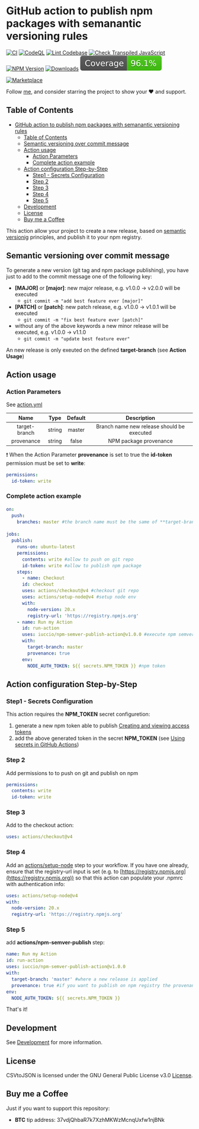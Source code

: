 # GitHub action to publish npm packages with semanantic versioning rules

[![CI](https://github.com/iuccio/npm-semantic-publish-action/actions/workflows/ci.yml/badge.svg)](https://github.com/iuccio/npm-semantic-publish-action/actions/workflows/ci.yml)
[![CodeQL](https://github.com/iuccio/npm-semantic-publish-action/actions/workflows/codeql-analysis.yml/badge.svg)](https://github.com/iuccio/npm-semantic-publish-action/actions/workflows/codeql-analysis.yml)
[![Lint Codebase](https://github.com/iuccio/npm-semantic-publish-action/actions/workflows/linter.yml/badge.svg)](https://github.com/iuccio/npm-semantic-publish-action/actions/workflows/linter.yml)
[![Check Transpiled JavaScript](https://github.com/iuccio/npm-semantic-publish-action/actions/workflows/check-dist.yml/badge.svg)](https://github.com/iuccio/npm-semantic-publish-action/actions/workflows/check-dist.yml)
[![NPM Version](https://img.shields.io/npm/v/npm-semantic-publish.svg)](https://npmjs.org/package/npm-semantic-publish)
[![Downloads](https://img.shields.io/npm/dm/npm-semantic-publish.svg)](https://npmjs.org/package/npm-semantic-publish)
[![Coverage](badges/coverage.svg)](badges/coverage.svg)

[![Marketplace](https://img.shields.io/badge/GitHub_Action_-iuccio%2Fnpm--semantic--publish--action%40latest-2ea44f)](https://github.com/marketplace/actions/npm-semver-publish)

Follow [me](https://github.com/iuccio), and consider starring the project to
show your :heart: and support.

## Table of Contents

<!-- toc -->

- [GitHub action to publish npm packages with semanantic versioning rules](#github-action-to-publish-npm-packages-with-semanantic-versioning-rules)
  - [Table of Contents](#table-of-contents)
  - [Semantic versioning over commit message](#semantic-versioning-over-commit-message)
  - [Action usage](#action-usage)
    - [Action Parameters](#action-parameters)
    - [Complete action example](#complete-action-example)
  - [Action configuration Step-by-Step](#action-configuration-step-by-step)
    - [Step1 - Secrets Configuration](#step1---secrets-configuration)
    - [Step 2](#step-2)
    - [Step 3](#step-3)
    - [Step 4](#step-4)
    - [Step 5](#step-5)
  - [Development](#development)
  - [License](#license)
  - [Buy me a Coffee](#buy-me-a-coffee)

<!-- tocstop -->

This action allow your project to create a new release, based on
[semantic versionig](https://semver.org/) principles, and publish it to your npm
registry.

## Semantic versioning over commit message

To generate a new version (git tag and npm package publishing), you have just to
add to the commit message one of the following key:

- **[MAJOR]** or **[major]**: new major release, e.g. v1.0.0 -> v2.0.0 will be
  executed
  - `git commit -m "add best feature ever [major]"`
- **[PATCH]** or **[patch]**: new patch release, e.g. v1.0.0 -> v1.0.1 will be
  executed
  - `git commit -m "fix best feature ever [patch]"`
- without any of the above keywords a new minor release will be executed, e.g.
  v1.0.0 -> v1.1.0
  - `git commit -m "update best feature ever"`

An new release is only exeuted on the defined **target-branch** (see **Action
Usage**)

## Action usage

### Action Parameters

See [action.yml](action.yml)

|     Name      |  Type  | Default |                Description                 |
| :-----------: | :----: | :-----: | :----------------------------------------: |
| target-branch | string | master  | Branch name new release should be executed |
|  provenance   | string |  false  |           NPM package provenance           |

:heavy_exclamation_mark: When the Action Parameter **provenance** is set to true
the **id-token** permission must be set to **write**:

```yaml
permissions:
  id-token: write
```

### Complete action example

```yaml
on:
  push:
    branches: master #the branch name must be the same of **target-branch**

jobs:
  publish:
    runs-on: ubuntu-latest
    permissions:
      contents: write #allow to push on git repo
      id-token: write #allow to publish npm package
    steps:
      - name: Checkout
      id: checkout
      uses: actions/checkout@v4 #checkout git repo
      uses: actions/setup-node@v4 #setup node env
      with:
        node-version: 20.x
        registry-url: 'https://registry.npmjs.org'
    - name: Run my Action
      id: run-action
      uses: iuccio/npm-semver-publish-action@v1.0.0 #execute npm semver publish
      with:
        target-branch: master
        provenance: true
      env:
        NODE_AUTH_TOKEN: ${{ secrets.NPM_TOKEN }} #npm token
```

## Action configuration Step-by-Step

### Step1 - Secrets Configuration

This action requires the **NPM_TOKEN** secret configuretion:

1. generate a new npm token able to publish
   [Creating and viewing access tokens](https://docs.npmjs.com/creating-and-viewing-access-tokens)
1. add the above generated token in the secret **NPM_TOKEN** (see
   [Using secrets in GitHub Actions](https://docs.github.com/en/actions/security-guides/using-secrets-in-github-actions))

### Step 2

Add permissions to to push on git and publish on npm

```yaml
permissions:
  contents: write
  id-token: write
```

### Step 3

Add to the checkout action:

```yaml
uses: actions/checkout@v4
```

### Step 4

Add an [actions/setup-node](https://github.com/actions/setup-node) step to your
workflow. If you have one already, ensure that the registry-url input is set
(e.g. to [https://registry.npmjs.org](https://registry.npmjs.org)) so that this
action can populate your .npmrc with authentication info:

```yaml
uses: actions/setup-node@v4
with:
  node-version: 20.x
  registry-url: 'https://registry.npmjs.org'
```

### Step 5

add **actions/npm-semver-publish** step:

```yaml
name: Run my Action
id: run-action
uses: iuccio/npm-semver-publish-action@v1.0.0
with:
  target-branch: 'master' #where a new release is applied
  provenance: true #if you want to publish on npm registry the provenance
env:
  NODE_AUTH_TOKEN: ${{ secrets.NPM_TOKEN }}
```

That's it!

## Development

See [Development](DEVELOPMENT.md) for more information.

## License

CSVtoJSON is licensed under the GNU General Public License v3.0
[License](LICENSE).

## Buy me a Coffee

Just if you want to support this repository:

- **BTC** tip address: 37vdjQhbaR7k7XzhMKWzMcnqUxfw1njBNk
